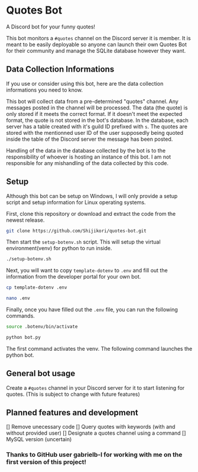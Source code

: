 # Quotes Bot
A Discord bot for your funny quotes!

This bot monitors a `#quotes` channel on the Discord server it is member. It is meant to be easily deployable so anyone can launch their own Quotes Bot for their community and manage the SQLite database however they want.

## Data Collection Informations
If you use or consider using this bot, here are the data collection informations you need to know.

This bot will collect data from a pre-determined "quotes" channel. Any messages posted in the channel will be processed. The data (the quote) is only stored if it meets the correct format. If it doesn't meet the expected format, the quote is not stored in the bot's database. In the database, each server has a table created with it's guild ID prefixed with `s`. The quotes are stored with the mentionned user ID of the user supposedly being quoted inside the table of the Discord server the message has been posted.

Handling of the data in the database collected by the bot is to the responsibility of whoever is hosting an instance of this bot. I am not responsible for any mishandling of the data collected by this code.

## Setup

Although this bot can be setup on Windows, I will only provide a setup script and setup information for Linux operating systems.

First, clone this repository or download and extract the code from the newest release.
```bash
git clone https://github.com/Shijikori/quotes-bot.git
```

Then start the `setup-botenv.sh` script. This will setup the virtual environment(venv) for python to run inside.
```bash
./setup-botenv.sh
```

Next, you will want to copy `template-dotenv` to `.env` and fill out the information from the developer portal for your own bot.
```bash
cp template-dotenv .env

nano .env
```

Finally, once you have filled out the `.env` file, you can run the following commands.
```bash
source .botenv/bin/activate

python bot.py
```
The first command activates the venv. The following command launches the python bot.

## General bot usage

Create a `#quotes` channel in your Discord server for it to start listening for quotes. (This is subject to change with future features)


## Planned features and development

[] Remove unecessary code
[] Query quotes with keywords (with and without provided user)
[] Designate a quotes channel using a command
[] MySQL version (uncertain)

### Thanks to GitHub user gabrielb-l for working with me on the first version of this project!
